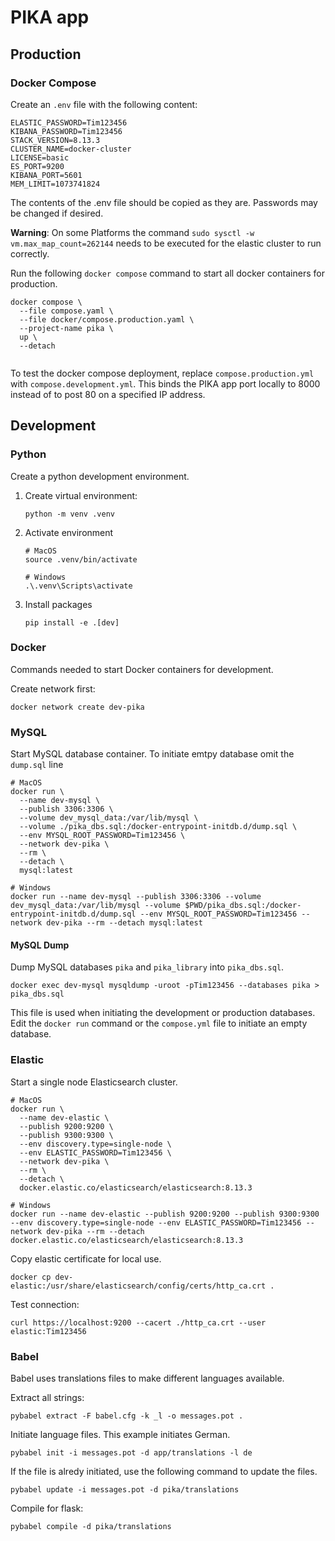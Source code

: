 # PIKA app

## Production

### Docker Compose
Create an `.env` file with the following content:
```
ELASTIC_PASSWORD=Tim123456
KIBANA_PASSWORD=Tim123456
STACK_VERSION=8.13.3
CLUSTER_NAME=docker-cluster
LICENSE=basic
ES_PORT=9200
KIBANA_PORT=5601
MEM_LIMIT=1073741824
```

The contents of the .env file should be copied as they are. Passwords may be changed if desired.

__Warning__: On some Platforms the command `sudo sysctl -w vm.max_map_count=262144` needs to be executed for the elastic cluster to run correctly.

Run the following `docker compose` command to start all docker containers for production.

```shell
docker compose \
  --file compose.yaml \
  --file docker/compose.production.yaml \
  --project-name pika \
  up \
  --detach
    
```

To test the docker compose deployment, replace `compose.production.yml` with `compose.development.yml`. This binds the
PIKA app port locally to 8000 instead of to post 80 on a specified IP address.

## Development

### Python

Create a python development environment.

1. Create virtual environment:
    ```shell
    python -m venv .venv
    ```
2. Activate environment
    ```shell
   # MacOS
    source .venv/bin/activate
    ```
   
   ```shell
   # Windows
   .\.venv\Scripts\activate
   ```
3. Install packages
    ```shell
    pip install -e .[dev]
    ```

### Docker

Commands needed to start Docker containers for development.

Create network first:

```shell
docker network create dev-pika
```

### MySQL

Start MySQL database container. To initiate emtpy database omit the `dump.sql` line

```shell
# MacOS
docker run \
  --name dev-mysql \
  --publish 3306:3306 \
  --volume dev_mysql_data:/var/lib/mysql \
  --volume ./pika_dbs.sql:/docker-entrypoint-initdb.d/dump.sql \
  --env MYSQL_ROOT_PASSWORD=Tim123456 \
  --network dev-pika \
  --rm \
  --detach \
  mysql:latest
```

```shell
# Windows
docker run --name dev-mysql --publish 3306:3306 --volume dev_mysql_data:/var/lib/mysql --volume $PWD/pika_dbs.sql:/docker-entrypoint-initdb.d/dump.sql --env MYSQL_ROOT_PASSWORD=Tim123456 --network dev-pika --rm --detach mysql:latest
```
#### MySQL Dump

Dump MySQL databases `pika` and `pika_library` into `pika_dbs.sql`.

```shell
docker exec dev-mysql mysqldump -uroot -pTim123456 --databases pika > pika_dbs.sql
```

This file is used when initiating the development or production databases. Edit the `docker run` command or the `compose.yml` file to initiate an empty database.

### Elastic

Start a single node Elasticsearch cluster.

```shell
# MacOS
docker run \
  --name dev-elastic \
  --publish 9200:9200 \
  --publish 9300:9300 \
  --env discovery.type=single-node \
  --env ELASTIC_PASSWORD=Tim123456 \
  --network dev-pika \
  --rm \
  --detach \
  docker.elastic.co/elasticsearch/elasticsearch:8.13.3
```

```shell
# Windows
docker run --name dev-elastic --publish 9200:9200 --publish 9300:9300 --env discovery.type=single-node --env ELASTIC_PASSWORD=Tim123456 --network dev-pika --rm --detach docker.elastic.co/elasticsearch/elasticsearch:8.13.3
```

Copy elastic certificate for local use.

```shell
docker cp dev-elastic:/usr/share/elasticsearch/config/certs/http_ca.crt .
```

Test connection:

```shell
curl https://localhost:9200 --cacert ./http_ca.crt --user elastic:Tim123456
```

### Babel

Babel uses translations files to make different languages available.

Extract all strings:

```shell
pybabel extract -F babel.cfg -k _l -o messages.pot .
```

Initiate language files. This example initiates German.

```shell
pybabel init -i messages.pot -d app/translations -l de
```

If the file is alredy initiated, use the following command to update the files.

```shell
pybabel update -i messages.pot -d pika/translations
```

Compile for flask:

```shell
pybabel compile -d pika/translations
```
